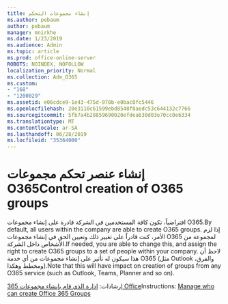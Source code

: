 ```yaml
---
title: إنشاء مجموعات التحكم
ms.author: pebaum
author: pebaum
manager: mnirkhe
ms.date: 1/23/2019
ms.audience: Admin
ms.topic: article
ms.prod: office-online-server
ROBOTS: NOINDEX, NOFOLLOW
localization_priority: Normal
ms.collection: Adm_O365
ms.custom:
- "168"
- "1200029"
ms.assetid: e06cdce9-1e43-475d-970b-e0bac0fc5446
ms.openlocfilehash: 20e3110c61599ebd8548f0aedc53c644132c7766
ms.sourcegitcommit: 5fb7a4b28859690020efdea630d03e70cc0e6334
ms.translationtype: MT
ms.contentlocale: ar-SA
ms.lasthandoff: 06/28/2019
ms.locfileid: "35364000"
---
```

# <a name="control-creation-of-o365-groups"></a><span data-ttu-id="4e89b-102">إنشاء عنصر تحكم مجموعات O365</span><span class="sxs-lookup"><span data-stu-id="4e89b-102">Control creation of O365 groups</span></span>

<span data-ttu-id="4e89b-103">افتراضياً، تكون كافة المستخدمين في الشركة قادرة على إنشاء مجموعات O365.</span><span class="sxs-lookup"><span data-stu-id="4e89b-103">By default, all users within the company are able to create O365 groups.</span></span> <span data-ttu-id="4e89b-104">إذا لزم الأمر، كنت قادراً على تغيير ذلك وتعيين الحق في إنشاء مجموعات O365 لمجموعة من الأشخاص داخل الشركة.</span><span class="sxs-lookup"><span data-stu-id="4e89b-104">If needed, you are able to change this, and assign the right to create O365 groups to a set of people within your company.</span></span> <span data-ttu-id="4e89b-105">لاحظ أن هذا سيكون له تأثير على إنشاء مجموعات من أي خدمة O365 (مثل Outlook والفرق، ومخطط وهكذا).</span><span class="sxs-lookup"><span data-stu-id="4e89b-105">Note that this will have impact on creation of groups from any O365 service (such as Outlook, Teams, Planner and so on).</span></span>
  
<span data-ttu-id="4e89b-106">إرشادات: [إدارة الذي قام بإنشاء مجموعات 365 Office](https://docs.microsoft.com/office365/admin/create-groups/manage-creation-of-groups)</span><span class="sxs-lookup"><span data-stu-id="4e89b-106">Instructions: [Manage who can create Office 365 Groups](https://docs.microsoft.com/office365/admin/create-groups/manage-creation-of-groups)</span></span>
